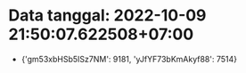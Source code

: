 # Data tanggal: 2022-10-09 21:50:07.622508+07:00

* {'gm53xbHSb5ISz7NM': 9181, 'yJfYF73bKmAkyf88': 7514}
